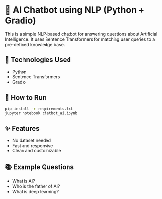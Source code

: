 # 🤖 AI Chatbot using NLP (Python + Gradio)

This is a simple NLP-based chatbot for answering questions about Artificial Intelligence. It uses Sentence Transformers for matching user queries to a pre-defined knowledge base.

## 🔧 Technologies Used
- Python
- Sentence Transformers
- Gradio

## 💬 How to Run

```bash
pip install -r requirements.txt
jupyter notebook chatbot_ai.ipynb
```

## ✨ Features
- No dataset needed
- Fast and responsive
- Clean and customizable

## 📚 Example Questions
- What is AI?
- Who is the father of AI?
- What is deep learning?
